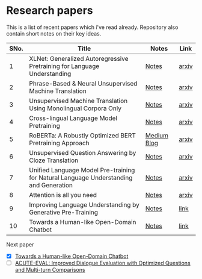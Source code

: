 # Research papers

This is a list of recent papers which i've read already. Repository also contain short notes on their key ideas.

|  SNo. | Title |  Notes  |  Link  |
|--|--|--|--|
| 1  | XLNet: Generalized Autoregressive Pretraining for Language Understanding  |   [Notes](notes/XLNet.md)  | [arxiv](https://arxiv.org/abs/1906.08237) |
| 2 | Phrase-Based & Neural Unsupervised Machine Translation |   [Notes](notes/phrase-based-translation.md)   | [arxiv](https://arxiv.org/abs/1804.07755) |
| 3 | Unsupervised Machine Translation Using Monolingual Corpora Only | [Notes](notes/monolingual-translation.md)  | [arxiv](https://arxiv.org/abs/1711.00043) |
| 4 | Cross-lingual Language Model Pretraining |  [Notes](notes/XLM.md)  | [arxiv](https://arxiv.org/abs/1901.07291) |
| 5 | RoBERTa: A Robustly Optimized BERT Pretraining Approach |   [Medium Blog](https://towardsdatascience.com/robustly-optimized-bert-pretraining-approaches-537dc66522dd) | [arxiv](https://arxiv.org/abs/1907.11692) |
| 6 | Unsupervised Question Answering by Cloze Translation |  [Notes](notes/cloze-translation.md) | [arxiv](https://arxiv.org/abs/1906.04980) |
| 7 | Unified Language Model Pre-training for Natural Language Understanding and Generation | [Notes](notes/UNILM.md)  | [arxiv](https://arxiv.org/abs/1905.03197) |
| 8 | Attention is all you need | [Notes](notes/Attention-Is-All-You-Need.md)  | [arxiv](https://arxiv.org/abs/1706.03762) |
| 9 | Improving Language Understanding by Generative Pre-Training | [Notes](notes/gpt.md)  | [link](https://s3-us-west-2.amazonaws.com/openai-assets/research-covers/language-unsupervised/language_understanding_paper.pdf) |
| 10 | Towards a Human-like Open-Domain Chatbot | [Notes](notes/meena.md)  | [link](https://arxiv.org/abs/2001.09977) |


Next paper
 - [x] [Towards a Human-like Open-Domain Chatbot](https://arxiv.org/abs/2001.09977)
 - [ ] [ACUTE-EVAL: Improved Dialogue Evaluation with Optimized Questions and Multi-turn Comparisons](https://arxiv.org/abs/1909.03087)
